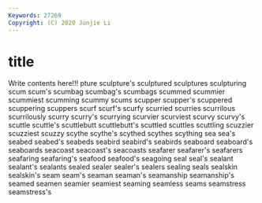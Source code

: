 ```yaml
---
Keywords: 27269
Copyright: (C) 2020 Junjie Li
---
```


# title

Write contents here!!!
pture 
sculpture's 
sculptured 
sculptures 
sculpturing
scum 
scum's 
scumbag 
scumbag's 
scumbags 
scummed 
scummier 
scummiest 
scumming 
scummy
scums 
scupper 
scupper's 
scuppered 
scuppering 
scuppers 
scurf 
scurf's 
scurfy 
scurried
scurries 
scurrilous 
scurrilously 
scurry 
scurry's 
scurrying 
scurvier 
scurviest 
scurvy 
scurvy's
scuttle 
scuttle's 
scuttlebutt 
scuttlebutt's 
scuttled 
scuttles 
scuttling 
scuzzier 
scuzziest 
scuzzy
scythe 
scythe's 
scythed 
scythes 
scything 
sea 
sea's 
seabed 
seabed's 
seabeds
seabird 
seabird's 
seabirds 
seaboard 
seaboard's 
seaboards 
seacoast 
seacoast's 
seacoasts 
seafarer
seafarer's 
seafarers 
seafaring 
seafaring's 
seafood 
seafood's 
seagoing 
seal 
seal's 
sealant
sealant's 
sealants 
sealed 
sealer 
sealer's 
sealers 
sealing 
seals 
sealskin 
sealskin's
seam 
seam's 
seaman 
seaman's 
seamanship 
seamanship's 
seamed 
seamen 
seamier 
seamiest
seaming 
seamless 
seams 
seamstress 
seamstress's 
